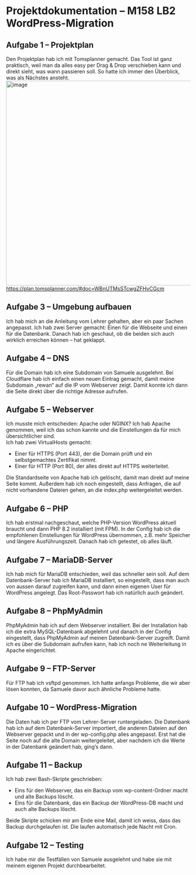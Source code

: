 
# Projektdokumentation – M158 LB2 WordPress-Migration


## Aufgabe 1 – Projektplan

Den Projektplan hab ich mit Tomsplanner gemacht. Das Tool ist ganz praktisch, weil man da alles easy per Drag & Drop verschieben kann und direkt sieht, was wann passieren soll. So hatte ich immer den Überblick, was als Nächstes ansteht.
<img width="1584" height="558" alt="image" src="https://github.com/user-attachments/assets/fe9c994b-8afa-4ea7-8b96-d6b0050f35cf" />
https://plan.tomsplanner.com/#doc=WBnUTMsSTcwgZFHvCGcm

## Aufgabe 3 – Umgebung aufbauen

Ich hab mich an die Anleitung vom Lehrer gehalten, aber ein paar Sachen angepasst. Ich hab zwei Server gemacht: Einen für die Webseite und einen für die Datenbank. Danach hab ich geschaut, ob die beiden sich auch wirklich erreichen können – hat geklappt.

## Aufgabe 4 – DNS

Für die Domain hab ich eine Subdomain von Samuele ausgelehnt. Bei Cloudflare hab ich einfach einen neuen Eintrag gemacht, damit meine Subdomain „rewan“ auf die IP vom Webserver zeigt. Damit konnte ich dann die Seite direkt über die richtige Adresse aufrufen.

## Aufgabe 5 – Webserver

Ich musste mich entscheiden: Apache oder NGINX? Ich hab Apache genommen, weil ich das schon kannte und die Einstellungen da für mich übersichtlicher sind.  
Ich hab zwei VirtualHosts gemacht:  
- Einer für HTTPS (Port 443), der die Domain prüft und ein selbstgemachtes Zertifikat nimmt.  
- Einer für HTTP (Port 80), der alles direkt auf HTTPS weiterleitet.

Die Standardseite von Apache hab ich gelöscht, damit man direkt auf meine Seite kommt. Außerdem hab ich noch eingestellt, dass Anfragen, die auf nicht vorhandene Dateien gehen, an die index.php weitergeleitet werden.

## Aufgabe 6 – PHP

Ich hab erstmal nachgeschaut, welche PHP-Version WordPress aktuell braucht und dann PHP 8.2 installiert (mit FPM). In der Config hab ich die empfohlenen Einstellungen für WordPress übernommen, z.B. mehr Speicher und längere Ausführungszeit. Danach hab ich getestet, ob alles läuft.

## Aufgabe 7 – MariaDB-Server

Ich hab mich für MariaDB entschieden, weil das schneller sein soll. Auf dem Datenbank-Server hab ich MariaDB installiert, so eingestellt, dass man auch von aussen darauf zugreifen kann, und dann einen eigenen User für WordPress angelegt. Das Root-Passwort hab ich natürlich auch geändert.

## Aufgabe 8 – PhpMyAdmin

PhpMyAdmin hab ich auf dem Webserver installiert. Bei der Installation hab ich die extra MySQL-Datenbank abgelehnt und danach in der Config eingestellt, dass PhpMyAdmin auf meinen Datenbank-Server zugreift. Damit ich es über die Subdomain aufrufen kann, hab ich noch ne Weiterleitung in Apache eingerichtet.

## Aufgabe 9 – FTP-Server

Für FTP hab ich vsftpd genommen. Ich hatte anfangs Probleme, die wir aber lösen konnten, da Samuele davor auch ähnliche Probleme hatte.

## Aufgabe 10 – WordPress-Migration

Die Daten hab ich per FTP vom Lehrer-Server runtergeladen. Die Datenbank hab ich auf dem Datenbank-Server importiert, die anderen Dateien auf den Webserver gepackt und in der wp-config.php alles angepasst. Erst hat die Seite noch auf die alte Domain weitergeleitet, aber nachdem ich die Werte in der Datenbank geändert hab, ging’s dann.

## Aufgabe 11 – Backup

Ich hab zwei Bash-Skripte geschrieben:  
- Eins für den Webserver, das ein Backup vom wp-content-Ordner macht und alte Backups löscht.  
- Eins für die Datenbank, das ein Backup der WordPress-DB macht und auch alte Backups löscht.

Beide Skripte schicken mir am Ende eine Mail, damit ich weiss, dass das Backup durchgelaufen ist. Die laufen automatisch jede Nacht mit Cron.

## Aufgabe 12 – Testing

Ich habe mir die Testfällen von Samuele ausgelehnt und habe sie mit meinem eigenen Projekt durchbearbeitet.

